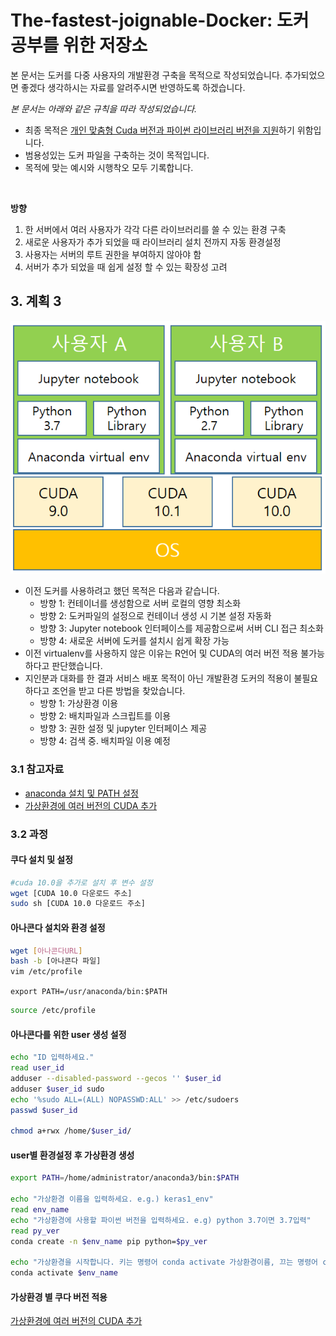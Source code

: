 # The-fastest-joignable-Docker: 도커 공부를 위한 저장소
본 문서는 도커를 다중 사용자의 개발환경 구축을 목적으로 작성되었습니다.
추가되었으면 좋겠다 생각하시는 자료를 알려주시면 반영하도록 하겠습니다.

_본 문서는 아래와 같은 규칙을 따라 작성되었습니다._
- 최종 목적은 <U>개인 맞춤형 Cuda 버전과 파이썬 라이브러리 버전을 지원</U>하기 위함입니다.
- 범용성있는 도커 파일을 구축하는 것이 목적입니다.
- 목적에 맞는 예시와 시행착오 모두 기록합니다.
<br/>

**방향**
1. 한 서버에서 여러 사용자가 각각 다른 라이브러리를 쓸 수 있는 환경 구축
2. 새로운 사용자가 추가 되었을 때 라이브러리 설치 전까지 자동 환경설정
3. 사용자는 서버의 루트 권한을 부여하지 않아야 함
4. 서버가 추가 되었을 때 쉽게 설정 할 수 있는 확장성 고려

## 3. 계획 3
![PlanC](./PlanC.PNG)
- 이전 도커를 사용하려고 했던 목적은 다음과 같습니다.
	- 방향 1: 컨테이너를 생성함으로 서버 로컬의 영향 최소화
	- 방향 2: 도커파일의 설정으로 컨테이너 생성 시 기본 설정 자동화
	- 방향 3: Jupyter notebook 인터페이스를 제공함으로써 서버 CLI 접근 최소화
	- 방향 4: 새로운 서버에 도커를 설치시 쉽게 확장 가능
- 이전 virtualenv를 사용하지 않은 이유는 R언어 및 CUDA의 여러 버전 적용 불가능하다고 판단했습니다.
- 지인분과 대화를 한 결과 서비스 배포 목적이 아닌 개발환경 도커의 적용이 불필요하다고 조언을 받고 다른 방법을 찾았습니다.
	- 방향 1: 가상환경 이용
	- 방향 2: 배치파일과 스크립트를 이용
	- 방향 3: 권한 설정 및 jupyter 인터페이스 제공
	- 방향 4: 검색 중. 배치파일 이용 예정

### 3.1 참고자료
- [anaconda 설치 및 PATH 설정](https://m.blog.naver.com/cjh226/220919371679)
- [가상환경에 여러 버전의 CUDA 추가](https://blog.kovalevskyi.com/multiple-version-of-cuda-libraries-on-the-same-machine-b9502d50ae77)

### 3.2 과정
#### 쿠다 설치 및 설정
```bash
#cuda 10.0을 추가로 설치 후 변수 설정
wget [CUDA 10.0 다운로드 주소] 
sudo sh [CUDA 10.0 다운로드 주소]
```

#### 아나콘다 설치와 환경 설정
```bash
wget [아나콘다URL]
bash -b [아나콘다 파일]
vim /etc/profile
```
`export PATH=/usr/anaconda/bin:$PATH`

```bash
source /etc/profile
```

#### 아나콘다를 위한 user 생성 설정
```bash
echo "ID 입력하세요."
read user_id
adduser --disabled-password --gecos '' $user_id
adduser $user_id sudo
echo '%sudo ALL=(ALL) NOPASSWD:ALL' >> /etc/sudoers
passwd $user_id

chmod a+rwx /home/$user_id/
```
#### user별 환경설정 후 가상환경 생성
```bash
export PATH=/home/administrator/anaconda3/bin:$PATH

echo "가상환경 이름을 입력하세요. e.g.) keras1_env"
read env_name
echo "가상환경에 사용할 파이썬 버전을 입력하세요. e.g) python 3.7이면 3.7입력"
read py_ver
conda create -n $env_name pip python=$py_ver

echo "가상환경을 시작합니다. 키는 명령어 conda activate 가상환경이름, 끄는 명령어 conda deactivate"
conda activate $env_name
```
#### 가상환경 별 쿠다 버전 적용
[가상환경에 여러 버전의 CUDA 추가](https://blog.kovalevskyi.com/multiple-version-of-cuda-libraries-on-the-same-machine-b9502d50ae77)
